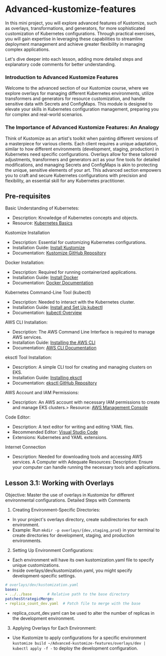 # Advanced-kustomize-features
In this mini project, you will explore advanced features of Kustomize, such as overlays, transformations, and generators, for more sophisticated customization of Kubernetes configurations. Through practical exercises, you will gain expertise in leveraging these capabilities to streamline deployment management and achieve greater flexibility in managing complex applications.

Let's dive deeper into each lesson, adding more detailed steps and explanatory code comments for better understanding.

### Introduction to Advanced Kustomize Features
Welcome to the advanced section of our Kustomize course, where we explore overlays for managing different Kubernetes environments, utilize transformers and generators for resource customization, and handle sensitive data with Secrets and ConfigMaps. This module is designed to elevate your skills in Kubernetes configuration management, preparing you for complex and real-world scenarios.

### The Importance of Advanced Kustomize Features: An Analogy
Think of Kustomize as an artist's toolkit when painting different versions of a masterpiece for various clients. Each client requires a unique adaptation, similar to how different environments (development, staging, production) in Kubernetes need specific configurations. Overlays allow for these tailored adjustments, transformers and generators act as your fine tools for detailed modifications, and managing Secrets and ConfigMaps is akin to protecting the unique, sensitive elements of your art. This advanced section empowers you to craft and secure Kubernetes configurations with precision and flexibility, an essential skill for any Kubernetes practitioner.  

## Pre-requisites
Basic Understanding of Kubernetes:
- Description: Knowledge of Kubernetes concepts and objects.
- Resource: [Kubernetes Basics](https://kubernetes.io/docs/tutorials/kubernetes-basics/)

Kustomize Installation
- Description: Essential for customizing Kubernetes configurations.
- Installation Guide: [Install Kustomize](https://kubectl.docs.kubernetes.io/installation/kustomize/)
- Documentation: [Kustomize GitHub Repository](https://github.com/kubernetes-sigs/kustomize)


Docker Installation:
- Description: Required for running containerized applications.
- Installation Guide: [Install Docker](https://docs.docker.com/get-docker/)
- Documentation: [Docker Documentation](https://docs.docker.com/)

Kubernetes Command-Line Tool (kubectl)
- Description: Needed to interact with the Kubernetes cluster.
- Installation Guide: [Install and Set Up kubectl](https://kubernetes.io/docs/tasks/tools/install-kubectl/)
- Documentation: [kubectl Overview](https://kubernetes.io/docs/reference/kubectl/overview/)

AWS CLI Installation:
- Description: The AWS Command Line Interface is required to manage AWS services.
- Installation Guide: [Installing the AWS CLI](https://docs.aws.amazon.com/cli/latest/userguide/cli-chap-install.html)
- Documentation: [AWS CLI Documentation](https://docs.aws.amazon.com/cli/latest/userguide/cli-chap-welcome.html)

eksctl Tool Installation:
- Description: A simple CLI tool for creating and managing clusters on EKS.
- Installation Guide: [Installing eksctl](https://docs.aws.amazon.com/eks/latest/userguide/eksctl.html)
- Documentation: [eksctl GitHub Repository](https://github.com/weaveworks/eksctl)

AWS Account and IAM Permissions:
- Description: An AWS account with necessary IAM permissions to create and manage EKS clusters.>
Resource: [AWS Management Console](https://aws.amazon.com/console/)

Code Editor:
- Description: A text editor for writing and editing YAML files.
- Recommended Editor: [Visual Studio Code](https://code.visualstudio.com/)
- Extensions: Kubernetes and YAML extensions.

Internet Connection
- Description: Needed for downloading tools and accessing AWS services.
A Computer with Adequate Resources:
Description: Ensure your computer can handle running the necessary tools and applications.

## Lesson 3.1: Working with Overlays
Objective: Master the use of overlays in Kustomize for different environmental configurations.
Detailed Steps with Comments
1. Creating Environment-Specific Directories:
- In your project's overlays directory, create subdirectories for each environment.
- Example: Run `mkdir -p overlays/{dev,staging,prod}` in your terminal to create directories for development, staging, and production environments.

2. Setting Up Environment Configurations:
- Each environment will have its own kustomization.yaml file to specify unique customizations.
- Inside overlays/dev/kustomization.yaml, you might specify development-specific settings.
```yaml
# overlays/dev/kustomization.yaml
bases:
- ../../base       # Relative path to the base directory
patchesStrategicMerge:
- replica_count_dev.yaml  # Patch file to merge with the base

```
- replica_count_dev.yaml can be used to alter the number of replicas in the development environment.

3. Applying Overlays for Each Environment:
- Use Kustomize to apply configurations for a specific environment `kustomize build ~/Advanced-kustomize-features/overlays/dev | kubectl apply -f -` to deploy the development configuration.